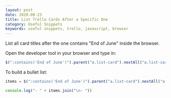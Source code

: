 ```yaml
---
layout: post
date: 2020-08-23
title: List Trello Cards After a Specific One
category: Useful Snippets
keywords: useful snippets, trello, javascript, browser
---
```


List all card titles after the one contains "End of June" inside the browser.

<!--more-->

Open the developer tool in your browser and type in:

```javascript
$(":contains('End of June')").parent("a.list-card").nextAll("a.list-card").find(".list-card-title").toArray().map(a => a.innerText)
```

To build a bullet list:

```javascript
items = $(":contains('End of June')").parent("a.list-card").nextAll("a.list-card").find(".list-card-title").toArray().map(a => a.innerText);

console.log("- " + items.join("\n- "))
```
